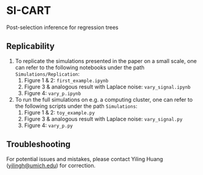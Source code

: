 # SI-CART
Post-selection inference for regression trees

## Replicability
1. To replicate the simulations presented in the paper on a small scale, one can refer to the following notebooks under the path `Simulations/Replication`:
   1. Figure 1 & 2: `first_example.ipynb`
   3. Figure 3 & analogous result with Laplace noise: `vary_signal.ipynb`
   4. Figure 4: `vary_p.ipynb`
3. To run the full simulations on e.g. a computing cluster, one can refer to the following scripts under the path `Simulations`:
   1. Figure 1 & 2: `toy_example.py`
   3. Figure 3 & analogous result with Laplace noise: `vary_signal.py`
   4. Figure 4: `vary_p.py`

## Troubleshooting
For potential issues and mistakes, please contact Yiling Huang (yilingh@umich.edu) for correction.
